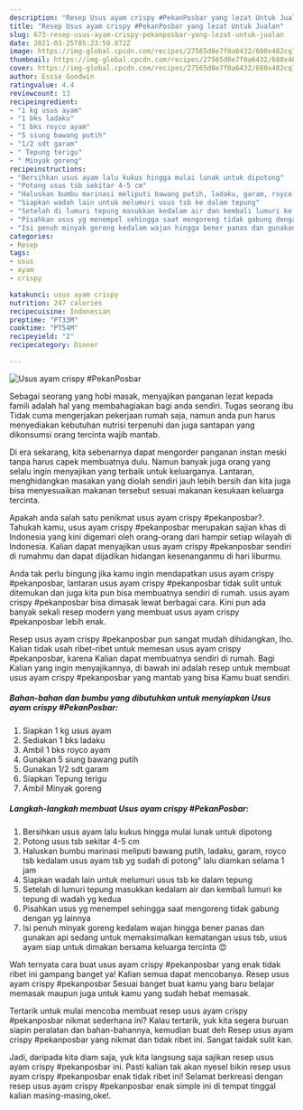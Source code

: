 ```yaml
---
description: "Resep Usus ayam crispy #PekanPosbar yang lezat Untuk Jualan"
title: "Resep Usus ayam crispy #PekanPosbar yang lezat Untuk Jualan"
slug: 673-resep-usus-ayam-crispy-pekanposbar-yang-lezat-untuk-jualan
date: 2021-03-25T05:23:59.872Z
image: https://img-global.cpcdn.com/recipes/27565d8e7f0a6432/680x482cq70/usus-ayam-crispy-pekanposbar-foto-resep-utama.jpg
thumbnail: https://img-global.cpcdn.com/recipes/27565d8e7f0a6432/680x482cq70/usus-ayam-crispy-pekanposbar-foto-resep-utama.jpg
cover: https://img-global.cpcdn.com/recipes/27565d8e7f0a6432/680x482cq70/usus-ayam-crispy-pekanposbar-foto-resep-utama.jpg
author: Essie Goodwin
ratingvalue: 4.4
reviewcount: 13
recipeingredient:
- "1 kg usus ayam"
- "1 bks ladaku"
- "1 bks royco ayam"
- "5 siung bawang putih"
- "1/2 sdt garam"
- " Tepung terigu"
- " Minyak goreng"
recipeinstructions:
- "Bersihkan usus ayam lalu kukus hingga mulai lunak untuk dipotong"
- "Potong usus tsb sekitar 4-5 cm"
- "Haluskan bumbu marinasi meliputi bawang putih, ladaku, garam, royco tsb kedalam usus ayam tsb yg sudah di potong&#34; lalu diamkan selama 1 jam"
- "Siapkan wadah lain untuk melumuri usus tsb ke dalam tepung"
- "Setelah di lumuri tepung masukkan kedalam air dan kembali lumuri ke tepung di wadah yg kedua"
- "Pisahkan usus yg menempel sehingga saat mengoreng tidak gabung dengan yg lainnya"
- "Isi penuh minyak goreng kedalam wajan hingga bener panas dan gunakan api sedang untuk memaksimalkan kematangan usus tsb, usus ayam siap untuk dimakan bersama keluarga tercinta 😍"
categories:
- Resep
tags:
- usus
- ayam
- crispy

katakunci: usus ayam crispy 
nutrition: 247 calories
recipecuisine: Indonesian
preptime: "PT33M"
cooktime: "PT54M"
recipeyield: "2"
recipecategory: Dinner

---
```



![Usus ayam crispy #PekanPosbar](https://img-global.cpcdn.com/recipes/27565d8e7f0a6432/680x482cq70/usus-ayam-crispy-pekanposbar-foto-resep-utama.jpg)

Sebagai seorang yang hobi masak, menyajikan panganan lezat kepada famili adalah hal yang membahagiakan bagi anda sendiri. Tugas seorang ibu Tidak cuma mengerjakan pekerjaan rumah saja, namun anda pun harus menyediakan kebutuhan nutrisi terpenuhi dan juga santapan yang dikonsumsi orang tercinta wajib mantab.

Di era  sekarang, kita sebenarnya dapat mengorder panganan instan meski tanpa harus capek membuatnya dulu. Namun banyak juga orang yang selalu ingin menyajikan yang terbaik untuk keluarganya. Lantaran, menghidangkan masakan yang diolah sendiri jauh lebih bersih dan kita juga bisa menyesuaikan makanan tersebut sesuai makanan kesukaan keluarga tercinta. 



Apakah anda salah satu penikmat usus ayam crispy #pekanposbar?. Tahukah kamu, usus ayam crispy #pekanposbar merupakan sajian khas di Indonesia yang kini digemari oleh orang-orang dari hampir setiap wilayah di Indonesia. Kalian dapat menyajikan usus ayam crispy #pekanposbar sendiri di rumahmu dan dapat dijadikan hidangan kesenanganmu di hari liburmu.

Anda tak perlu bingung jika kamu ingin mendapatkan usus ayam crispy #pekanposbar, lantaran usus ayam crispy #pekanposbar tidak sulit untuk ditemukan dan juga kita pun bisa membuatnya sendiri di rumah. usus ayam crispy #pekanposbar bisa dimasak lewat berbagai cara. Kini pun ada banyak sekali resep modern yang membuat usus ayam crispy #pekanposbar lebih enak.

Resep usus ayam crispy #pekanposbar pun sangat mudah dihidangkan, lho. Kalian tidak usah ribet-ribet untuk memesan usus ayam crispy #pekanposbar, karena Kalian dapat membuatnya sendiri di rumah. Bagi Kalian yang ingin menyajikannya, di bawah ini adalah resep untuk membuat usus ayam crispy #pekanposbar yang mantab yang bisa Kamu buat sendiri.

<!--inarticleads1-->

##### Bahan-bahan dan bumbu yang dibutuhkan untuk menyiapkan Usus ayam crispy #PekanPosbar:

1. Siapkan 1 kg usus ayam
1. Sediakan 1 bks ladaku
1. Ambil 1 bks royco ayam
1. Gunakan 5 siung bawang putih
1. Gunakan 1/2 sdt garam
1. Siapkan  Tepung terigu
1. Ambil  Minyak goreng




<!--inarticleads2-->

##### Langkah-langkah membuat Usus ayam crispy #PekanPosbar:

1. Bersihkan usus ayam lalu kukus hingga mulai lunak untuk dipotong
1. Potong usus tsb sekitar 4-5 cm
1. Haluskan bumbu marinasi meliputi bawang putih, ladaku, garam, royco tsb kedalam usus ayam tsb yg sudah di potong&#34; lalu diamkan selama 1 jam
1. Siapkan wadah lain untuk melumuri usus tsb ke dalam tepung
1. Setelah di lumuri tepung masukkan kedalam air dan kembali lumuri ke tepung di wadah yg kedua
1. Pisahkan usus yg menempel sehingga saat mengoreng tidak gabung dengan yg lainnya
1. Isi penuh minyak goreng kedalam wajan hingga bener panas dan gunakan api sedang untuk memaksimalkan kematangan usus tsb, usus ayam siap untuk dimakan bersama keluarga tercinta 😍




Wah ternyata cara buat usus ayam crispy #pekanposbar yang enak tidak ribet ini gampang banget ya! Kalian semua dapat mencobanya. Resep usus ayam crispy #pekanposbar Sesuai banget buat kamu yang baru belajar memasak maupun juga untuk kamu yang sudah hebat memasak.

Tertarik untuk mulai mencoba membuat resep usus ayam crispy #pekanposbar nikmat sederhana ini? Kalau tertarik, yuk kita segera buruan siapin peralatan dan bahan-bahannya, kemudian buat deh Resep usus ayam crispy #pekanposbar yang nikmat dan tidak ribet ini. Sangat taidak sulit kan. 

Jadi, daripada kita diam saja, yuk kita langsung saja sajikan resep usus ayam crispy #pekanposbar ini. Pasti kalian tak akan nyesel bikin resep usus ayam crispy #pekanposbar enak tidak ribet ini! Selamat berkreasi dengan resep usus ayam crispy #pekanposbar enak simple ini di tempat tinggal kalian masing-masing,oke!.

